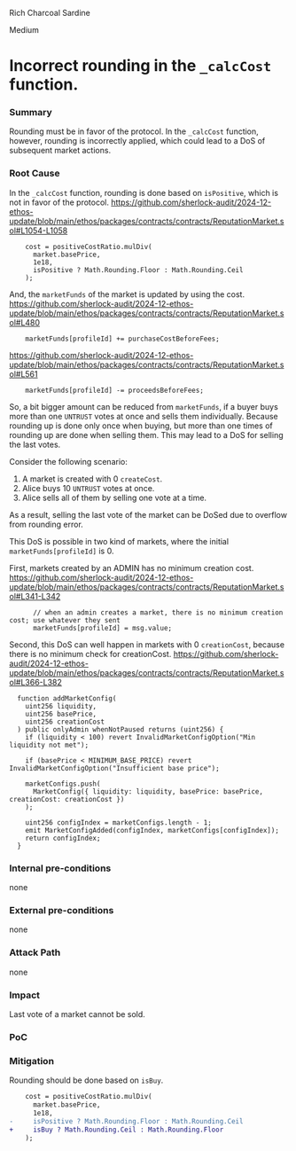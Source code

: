 Rich Charcoal Sardine

Medium

# Incorrect rounding in the `_calcCost` function.

### Summary
Rounding must be in favor of the protocol. In the `_calcCost` function, however, rounding is incorrectly applied, which could lead to a DoS of subsequent market actions.

### Root Cause
In the `_calcCost` function, rounding is done based on `isPositive`, which is not in favor of the protocol.
https://github.com/sherlock-audit/2024-12-ethos-update/blob/main/ethos/packages/contracts/contracts/ReputationMarket.sol#L1054-L1058
```solidity
    cost = positiveCostRatio.mulDiv(
      market.basePrice,
      1e18,
      isPositive ? Math.Rounding.Floor : Math.Rounding.Ceil
    );
```

And, the `marketFunds` of the market is updated by using the cost.
https://github.com/sherlock-audit/2024-12-ethos-update/blob/main/ethos/packages/contracts/contracts/ReputationMarket.sol#L480
```solidity
    marketFunds[profileId] += purchaseCostBeforeFees;
```
https://github.com/sherlock-audit/2024-12-ethos-update/blob/main/ethos/packages/contracts/contracts/ReputationMarket.sol#L561
```solidity
    marketFunds[profileId] -= proceedsBeforeFees;
```
So, a bit bigger amount can be reduced from `marketFunds`, if a buyer buys more than one `UNTRUST` votes at once and sells them individually. Because rounding up is done only once when buying, but more than one times of rounding up are done when selling them.
This may lead to a DoS for selling the last votes.

Consider the following scenario:
1. A market is created with 0 `createCost`.
2. Alice buys 10 `UNTRUST` votes at once.
3. Alice sells all of them by selling one vote at a time.

As a result, selling the last vote of the market can be DoSed due to overflow from rounding error.

This DoS is possible in two kind of markets, where the initial `marketFunds[profileId]` is 0.

First, markets created by an ADMIN has no minimum creation cost.
https://github.com/sherlock-audit/2024-12-ethos-update/blob/main/ethos/packages/contracts/contracts/ReputationMarket.sol#L341-L342
```solidity
      // when an admin creates a market, there is no minimum creation cost; use whatever they sent
      marketFunds[profileId] = msg.value;
```

Second, this DoS can well happen in markets with 0 `creationCost`, because there is no minimum check for creationCost.
https://github.com/sherlock-audit/2024-12-ethos-update/blob/main/ethos/packages/contracts/contracts/ReputationMarket.sol#L366-L382
```solidity
  function addMarketConfig(
    uint256 liquidity,
    uint256 basePrice,
    uint256 creationCost
  ) public onlyAdmin whenNotPaused returns (uint256) {
    if (liquidity < 100) revert InvalidMarketConfigOption("Min liquidity not met");

    if (basePrice < MINIMUM_BASE_PRICE) revert InvalidMarketConfigOption("Insufficient base price");

    marketConfigs.push(
      MarketConfig({ liquidity: liquidity, basePrice: basePrice, creationCost: creationCost })
    );

    uint256 configIndex = marketConfigs.length - 1;
    emit MarketConfigAdded(configIndex, marketConfigs[configIndex]);
    return configIndex;
  }
```

### Internal pre-conditions
none

### External pre-conditions
none

### Attack Path
none

### Impact
Last vote of a market cannot be sold.

### PoC

### Mitigation
Rounding should be done based on `isBuy`.
```diff
    cost = positiveCostRatio.mulDiv(
      market.basePrice,
      1e18,
-     isPositive ? Math.Rounding.Floor : Math.Rounding.Ceil
+     isBuy ? Math.Rounding.Ceil : Math.Rounding.Floor
    );
```